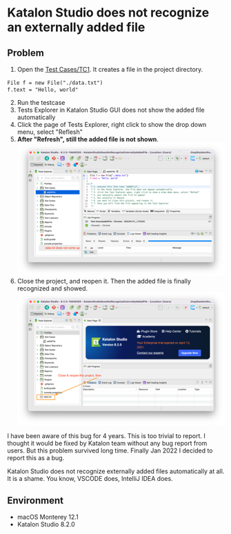# Katalon Studio does not recognize an externally added file

## Problem

1. Open the [Test Cases/TC1](Scripts/addAFile/Script1642752757717.groovy). It creates a file in the project directory.
```
File f = new File("./data.txt")
f.text = "Hello, world"
```
2. Run the testcase
3. Tests Explorer in Katalon Studio GUI does not show the added file automatically
4. Click the page of Tests Explorer, right click to show the drop down menu, select "Reflesh"
5. **After "Refresh", still the added file is not shown**.
![Reflesh](docs/images/Refresh_does_not_show_the_file.png)
6. Close the project, and reopen it. Then the added file is finally recognized and showed.
![CloseAndReopen](docs/images/Close_and_reopen_the_project_showed_the_file.png)

I have been aware of this bug for 4 years. This is too trivial to report. I thought it would be fixed by Katalon team without any bug report from users. But this problem survived long time. Finally Jan 2022 I decided to report this as a bug. 

Katalon Studio does not recognize externally added files automatically at all. It is a shame. You know, VSCODE does, IntelliJ IDEA does.

## Environment

- macOS Monterey 12.1
- Katalon Studio 8.2.0